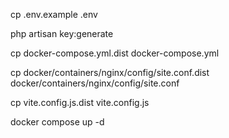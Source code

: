 cp .env.example .env

php artisan key:generate

cp docker-compose.yml.dist docker-compose.yml

cp docker/containers/nginx/config/site.conf.dist docker/containers/nginx/config/site.conf

cp vite.config.js.dist vite.config.js

docker compose up -d





